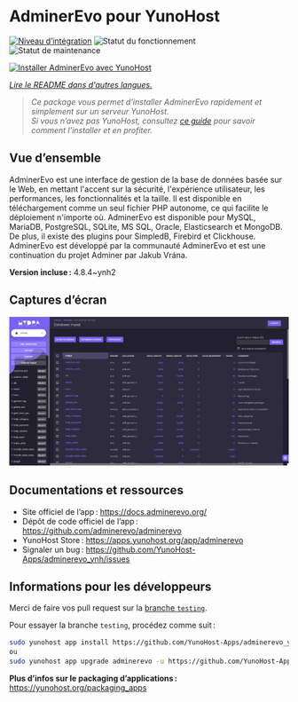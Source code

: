 <!--
Nota bene : ce README est automatiquement généré par <https://github.com/YunoHost/apps/tree/master/tools/readme_generator>
Il NE doit PAS être modifié à la main.
-->

# AdminerEvo pour YunoHost

[![Niveau d’intégration](https://apps.yunohost.org/badge/integration/adminerevo)](https://ci-apps.yunohost.org/ci/apps/adminerevo/)
![Statut du fonctionnement](https://apps.yunohost.org/badge/state/adminerevo)
![Statut de maintenance](https://apps.yunohost.org/badge/maintained/adminerevo)

[![Installer AdminerEvo avec YunoHost](https://install-app.yunohost.org/install-with-yunohost.svg)](https://install-app.yunohost.org/?app=adminerevo)

*[Lire le README dans d'autres langues.](./ALL_README.md)*

> *Ce package vous permet d’installer AdminerEvo rapidement et simplement sur un serveur YunoHost.*  
> *Si vous n’avez pas YunoHost, consultez [ce guide](https://yunohost.org/install) pour savoir comment l’installer et en profiter.*

## Vue d’ensemble

AdminerEvo est une interface de gestion de la base de données basée sur le Web, en mettant l'accent sur la sécurité, l'expérience utilisateur, les performances, les fonctionnalités et la taille. Il est disponible en téléchargement comme un seul fichier PHP autonome, ce qui facilite le déploiement n'importe où. AdminerEvo est disponible pour MySQL, MariaDB, PostgreSQL, SQLite, MS SQL, Oracle, Elasticsearch et MongoDB. De plus, il existe des plugins pour SimpledB, Firebird et Clickhouse. AdminerEvo est développé par la communauté AdminerEvo et est une continuation du projet Adminer par Jakub Vrána.

**Version incluse :** 4.8.4~ynh2

## Captures d’écran

![Capture d’écran de AdminerEvo](./doc/screenshots/screenshot.png)

## Documentations et ressources

- Site officiel de l’app : <https://docs.adminerevo.org/>
- Dépôt de code officiel de l’app : <https://github.com/adminerevo/adminerevo>
- YunoHost Store : <https://apps.yunohost.org/app/adminerevo>
- Signaler un bug : <https://github.com/YunoHost-Apps/adminerevo_ynh/issues>

## Informations pour les développeurs

Merci de faire vos pull request sur la [branche `testing`](https://github.com/YunoHost-Apps/adminerevo_ynh/tree/testing).

Pour essayer la branche `testing`, procédez comme suit :

```bash
sudo yunohost app install https://github.com/YunoHost-Apps/adminerevo_ynh/tree/testing --debug
ou
sudo yunohost app upgrade adminerevo -u https://github.com/YunoHost-Apps/adminerevo_ynh/tree/testing --debug
```

**Plus d’infos sur le packaging d’applications :** <https://yunohost.org/packaging_apps>
